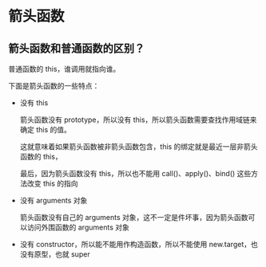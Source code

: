# 箭头函数

## 箭头函数和普通函数的区别？

普通函数的 this，谁调用就指向谁。

下面是箭头函数的一些特点：

* 没有 this

  箭头函数没有 prototype，所以没有 this，所以箭头函数需要查找作用域链来确定 this 的值。
  
  这就意味着如果箭头函数被非箭头函数包含，this 的绑定就是最近一层非箭头函数的 this，
  
  最后，因为箭头函数没有 this，所以也不能用 call()、apply()、bind() 这些方法改变 this 的指向
  
* 没有 arguments 对象

  箭头函数没有自己的 arguments 对象，这不一定是件坏事，因为箭头函数可以访问外围函数的 arguments 对象

* 没有 constructor，所以能不能用作构造函数，所以不能使用 new.target，也没有原型，也就 super


